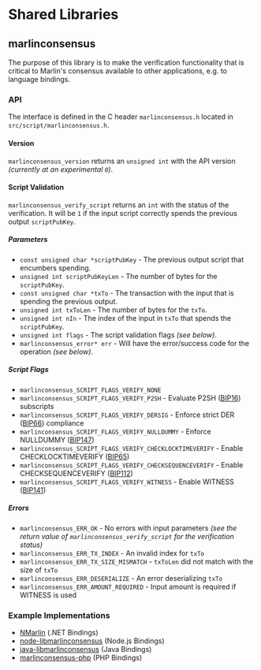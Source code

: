 Shared Libraries
================

## marlinconsensus

The purpose of this library is to make the verification functionality that is critical to Marlin's consensus available to other applications, e.g. to language bindings.

### API

The interface is defined in the C header `marlinconsensus.h` located in  `src/script/marlinconsensus.h`.

#### Version

`marlinconsensus_version` returns an `unsigned int` with the API version *(currently at an experimental `0`)*.

#### Script Validation

`marlinconsensus_verify_script` returns an `int` with the status of the verification. It will be `1` if the input script correctly spends the previous output `scriptPubKey`.

##### Parameters
- `const unsigned char *scriptPubKey` - The previous output script that encumbers spending.
- `unsigned int scriptPubKeyLen` - The number of bytes for the `scriptPubKey`.
- `const unsigned char *txTo` - The transaction with the input that is spending the previous output.
- `unsigned int txToLen` - The number of bytes for the `txTo`.
- `unsigned int nIn` - The index of the input in `txTo` that spends the `scriptPubKey`.
- `unsigned int flags` - The script validation flags *(see below)*.
- `marlinconsensus_error* err` - Will have the error/success code for the operation *(see below)*.

##### Script Flags
- `marlinconsensus_SCRIPT_FLAGS_VERIFY_NONE`
- `marlinconsensus_SCRIPT_FLAGS_VERIFY_P2SH` - Evaluate P2SH ([BIP16](https://github.com/marlin/bips/blob/master/bip-0016.mediawiki)) subscripts
- `marlinconsensus_SCRIPT_FLAGS_VERIFY_DERSIG` - Enforce strict DER ([BIP66](https://github.com/marlin/bips/blob/master/bip-0066.mediawiki)) compliance
- `marlinconsensus_SCRIPT_FLAGS_VERIFY_NULLDUMMY` - Enforce NULLDUMMY ([BIP147](https://github.com/marlin/bips/blob/master/bip-0147.mediawiki))
- `marlinconsensus_SCRIPT_FLAGS_VERIFY_CHECKLOCKTIMEVERIFY` - Enable CHECKLOCKTIMEVERIFY ([BIP65](https://github.com/marlin/bips/blob/master/bip-0065.mediawiki))
- `marlinconsensus_SCRIPT_FLAGS_VERIFY_CHECKSEQUENCEVERIFY` - Enable CHECKSEQUENCEVERIFY ([BIP112](https://github.com/marlin/bips/blob/master/bip-0112.mediawiki))
- `marlinconsensus_SCRIPT_FLAGS_VERIFY_WITNESS` - Enable WITNESS ([BIP141](https://github.com/marlin/bips/blob/master/bip-0141.mediawiki))

##### Errors
- `marlinconsensus_ERR_OK` - No errors with input parameters *(see the return value of `marlinconsensus_verify_script` for the verification status)*
- `marlinconsensus_ERR_TX_INDEX` - An invalid index for `txTo`
- `marlinconsensus_ERR_TX_SIZE_MISMATCH` - `txToLen` did not match with the size of `txTo`
- `marlinconsensus_ERR_DESERIALIZE` - An error deserializing `txTo`
- `marlinconsensus_ERR_AMOUNT_REQUIRED` - Input amount is required if WITNESS is used

### Example Implementations
- [NMarlin](https://github.com/NicolasDorier/NMarlin/blob/master/NMarlin/Script.cs#L814) (.NET Bindings)
- [node-libmarlinconsensus](https://github.com/bitpay/node-libmarlinconsensus) (Node.js Bindings)
- [java-libmarlinconsensus](https://github.com/dexX7/java-libmarlinconsensus) (Java Bindings)
- [marlinconsensus-php](https://github.com/Bit-Wasp/marlinconsensus-php) (PHP Bindings)
